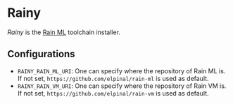 # Rainy

<em>Rainy</em> is the [Rain ML](https://github.com/elpinal/rain-ml) toolchain installer.

## Configurations

- `RAINY_RAIN_ML_URI`: One can specify where the repository of Rain ML is. If not set, `https://github.com/elpinal/rain-ml` is used as default.
- `RAINY_RAIN_VM_URI`: One can specify where the repository of Rain VM is. If not set, `https://github.com/elpinal/rain-vm` is used as default.
